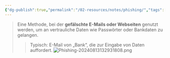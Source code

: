 ```yaml
---
{"dg-publish":true,"permalink":"/02-resources/notes/phishing/","tags":["malware/phishing"],"noteIcon":"","updated":"2025-03-24T16:15:05.000+01:00"}
---
```


>Eine Methode, bei der **gefälschte E-Mails oder Webseiten** genutzt werden, um an vertrauliche Daten wie Passwörter oder Bankdaten zu gelangen.  
>> Typisch: E-Mail von „Bank“, die zur Eingabe von Daten auffordert.
![Phishing-20240813132931808.png](/img/user/02%20-%20RESOURCES/Files/IMG/Phishing-20240813132931808.png)

